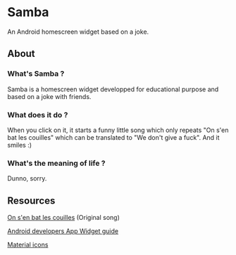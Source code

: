 # Samba
An Android homescreen widget based on a joke.

## About

### What's Samba ?

Samba is a homescreen widget developped for educational purpose and based on a joke with friends.

### What does it do ?

When you click on it, it starts a funny little song which only repeats "On s'en bat les couilles" which can be translated to "We don't give a fuck". And it smiles :)

### What's the meaning of life ?

Dunno, sorry.

## Resources

[On s'en bat les couilles](https://www.youtube.com/watch?v=XoDY9vFAaG8) (Original song)

[Android developers App Widget guide](https://developer.android.com/guide/topics/appwidgets/index.html)

[Material icons](https://material.io/icons/)
